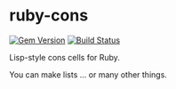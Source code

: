 # ruby-cons

[![Gem Version](https://badge.fury.io/rb/cons.svg)](http://badge.fury.io/rb/cons)
[![Build Status](https://travis-ci.org/cgore/ruby-cons.svg?branch=master)](https://travis-ci.org/cgore/ruby-cons)

Lisp-style cons cells for Ruby.

You can make lists ... or many other things.
